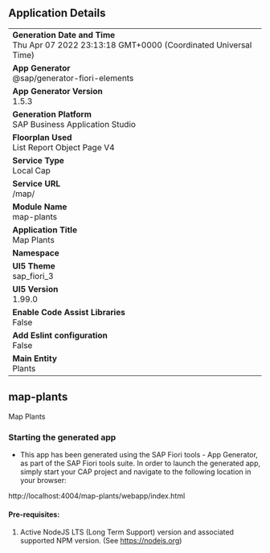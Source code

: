 ## Application Details
|               |
| ------------- |
|**Generation Date and Time**<br>Thu Apr 07 2022 23:13:18 GMT+0000 (Coordinated Universal Time)|
|**App Generator**<br>@sap/generator-fiori-elements|
|**App Generator Version**<br>1.5.3|
|**Generation Platform**<br>SAP Business Application Studio|
|**Floorplan Used**<br>List Report Object Page V4|
|**Service Type**<br>Local Cap|
|**Service URL**<br>/map/
|**Module Name**<br>map-plants|
|**Application Title**<br>Map Plants|
|**Namespace**<br>|
|**UI5 Theme**<br>sap_fiori_3|
|**UI5 Version**<br>1.99.0|
|**Enable Code Assist Libraries**<br>False|
|**Add Eslint configuration**<br>False|
|**Main Entity**<br>Plants|

## map-plants

Map Plants

### Starting the generated app

-   This app has been generated using the SAP Fiori tools - App Generator, as part of the SAP Fiori tools suite.  In order to launch the generated app, simply start your CAP project and navigate to the following location in your browser:

http://localhost:4004/map-plants/webapp/index.html

#### Pre-requisites:

1. Active NodeJS LTS (Long Term Support) version and associated supported NPM version.  (See https://nodejs.org)


